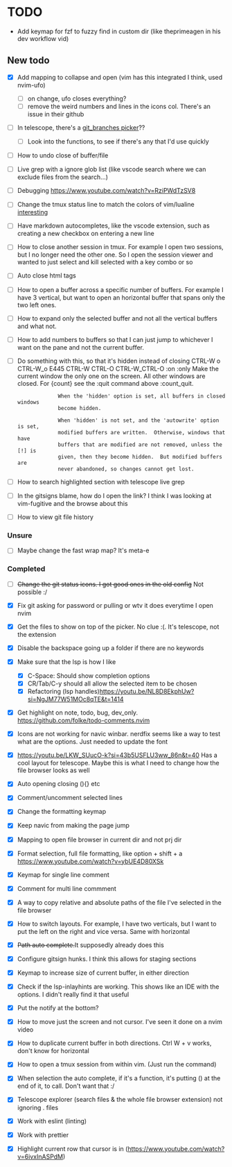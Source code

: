 # TODO

- Add keymap for fzf to fuzzy find in custom dir (like theprimeagen in his dev workflow vid)

## New todo

- [x] Add mapping to collapse and open (vim has this integrated I think, used nvim-ufo)
  - [ ] on change, ufo closes everything?
  - [ ] remove the weird numbers and lines in the icons col. There's an issue in their github
- [ ] In telescope, there's a [git_branches picker](https://github.com/tjdevries/config_manager/blob/master/xdg_config/nvim/lua/tj/telescope/setup.lua#L160C5-L160C17)??
  - [ ] Look into the functions, to see if there's any that I'd use quickly
- [ ] How to undo close of buffer/file
- [ ] Live grep with a ignore glob list (like vscode search where we can exclude files from the search...)
- [ ] Debugging <https://www.youtube.com/watch?v=RziPWdTzSV8>
- [ ] Change the tmux status line to match the colors of vim/lualine [interesting](https://www.reddit.com/r/unixporn/comments/10qovte/kanagawa_neovim_obsidian_chromebrave_kitty_tmux/)
- [ ] Have markdown autocompletes, like the vscode extension, such as creating a new checkbox on entering a new line
- [ ] How to close another session in tmux. For example I open two sessions, but I no longer need the other one. So I open the session viewer and wanted to just select and kill selected with a key combo or so
- [ ] Auto close html tags
- [ ] How to open a buffer across a specific number of buffers. For example I have 3 vertical, but want to open an horizontal buffer that spans only the two left ones.
- [ ] How to expand only the selected buffer and not all the vertical buffers and what not.
- [ ] How to add numbers to buffers so that I can just jump to whichever I want on the pane and not the current buffer.
- [ ] Do something with this, so that it's hidden instead of closing
   CTRL-W o                                                CTRL-W_o E445
   CTRL-W CTRL-O                                   CTRL-W_CTRL-O :on :only
                   Make the current window the only one on the screen. All other
                   windows are closed.  For {count} see the :quit command
                   above :count_quit.

                   When the 'hidden' option is set, all buffers in closed windows
                   become hidden.

                   When 'hidden' is not set, and the 'autowrite' option is set,
                   modified buffers are written.  Otherwise, windows that have
                   buffers that are modified are not removed, unless the [!] is
                   given, then they become hidden.  But modified buffers are
                   never abandoned, so changes cannot get lost. 
- [ ] How to search highlighted section with telescope live grep
- [ ] In the gitsigns blame, how do I open the link? I think I was looking at vim-fugitive and the browse about this
- [ ] How to view git file history

### Unsure

- [ ] Maybe change the fast wrap map? It's meta-e

### Completed

- [ ] ~~Change the git status icons. I got good ones in the old config~~ Not possible :/

- [x] Fix git asking for password or pulling or wtv it does everytime I open nvim
- [x] Get the files to show on top of the picker. No clue :(.  It's telescope, not the extension
- [x] Disable the backspace going up a folder if there are no keywords
- [x] Make sure that the lsp is how I like
  - [x] C-Space: Should show completion options
  - [x] CR/Tab/C-y should all allow the selected item to be chosen
  - [x] Refactoring (lsp handles)<https://youtu.be/NL8D8EkphUw?si=NgJM77W51MOc8qTE&t=1414>
- [x] Get highlight on note, todo, bug, dev_only. <https://github.com/folke/todo-comments.nvim>
- [x] Icons are not working for navic winbar. nerdfix seems like a way to test what are the options. Just needed to update the font
- [x] <https://youtu.be/LKW_SUucO-k?si=43b5USFLU3ww_86n&t=40> Has a cool layout for telescope. Maybe this is what I need to change how the file browser looks as well
- [x] Auto opening closing (){} etc
- [x] Comment/uncomment selected lines
- [x] Change the formatting keymap
- [x] Keep navic from making the page jump
- [x] Mapping to open file browser in current dir and not prj dir
- [x] Format selection, full file formatting, like option + shift + a <https://www.youtube.com/watch?v=ybUE4D80XSk>
- [x] Keymap for single line comment
- [x] Comment for multi line commment
- [x] A way to copy relative and absolute paths of the file I've selected in the file browser
- [x] How to switch layouts. For example, I have two verticals, but I want to put the left on the right and vice versa. Same with horizontal
- [x] ~~Path auto complete.~~It supposedly already does this
- [x] Configure gitsign hunks. I think this allows for staging sections
- [x] Keymap to increase size of current buffer, in either direction
- [x] Check if the lsp-inlayhints are working. This shows like an IDE with the options. I didn't really find it that useful
- [x] Put the notify at the bottom?
- [x] How to move just the screen and not cursor. I've seen it done on a nvim video
- [x] How to duplicate current buffer in both directions. Ctrl W + v works, don't know for horizontal
- [x] How to open a tmux session from within vim. (Just run the command)
- [x] When selection the auto complete, if it's a function, it's putting () at the end of it, to call. Don't want that :/
- [x] Telescope explorer (search files & the whole file browser extension) not ignoring . files
- [x] Work with eslint (linting)
- [x] Work with prettier
- [x] Highlight current row that cursor is in (<https://www.youtube.com/watch?v=6ivxInASPdM>)
